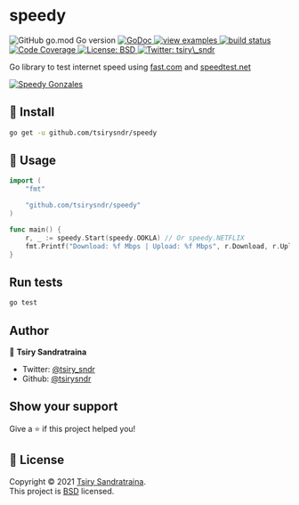 <h1>speedy</h1>
<p>
  <img alt="GitHub go.mod Go version" src="https://img.shields.io/github/go-mod/go-version/tsirysndr/speedy">
  <a href="https://pkg.go.dev/github.com/tsirysndr/speedy" target="_blank">
    <img alt="GoDoc" src="https://godoc.org/github.com/tsirysndr/speedy?status.svg">
  </a>
  <a href="https://github.com/tsirysndr/speedy/tree/master/_examples" target="_blank">
    <img alt="view examples" src="https://img.shields.io/badge/learn%20by-examples-0077b3.svg">
  </a>
  <a href="https://travis-ci.com/tsirysndr/speedy" target="_blank">
    <img alt="build status" src="https://img.shields.io/travis/tsirysndr/speedy/master.svg">
  </a>
  <a href="https://codecov.io/github/tsirysndr/speedy?branch=master" target="_blank">
    <img alt="Code Coverage" src="https://img.shields.io/codecov/c/github/tsirysndr/speedy/master.svg" />
  </a>
  <a href="https://github.com/tsirysndr/speedy/blob/master/LICENSE" target="_blank">
    <img alt="License: BSD" src="https://img.shields.io/badge/License-BSD-yellow.svg" />
  </a>
  <a href="https://twitter.com/tsiry\_sndr" target="_blank">
    <img alt="Twitter: tsiry\_sndr" src="https://img.shields.io/twitter/follow/tsiry_sndr.svg?style=social" />
  </a>
</p>

Go library to test internet speed using [fast.com](https://fast.com) and [speedtest.net](https://speedtest.net)

[![Speedy Gonzales](https://upload.wikimedia.org/wikipedia/en/f/fe/Speedy_Gonzales.svg)](https://en.wikipedia.org/wiki/Speedy_Gonzales)


## 🚚 Install

```sh
go get -u github.com/tsirysndr/speedy
```

## 🚀 Usage

```go
import (
	"fmt"

	"github.com/tsirysndr/speedy"
)

func main() {
	r, _ := speedy.Start(speedy.OOKLA) // Or speedy.NETFLIX
	fmt.Printf("Download: %f Mbps | Upload: %f Mbps", r.Download, r.Upload)
}
```

## Run tests

```sh
go test
```

## Author

👤 **Tsiry Sandratraina**

* Twitter: [@tsiry\_sndr](https://twitter.com/tsiry\_sndr)
* Github: [@tsirysndr](https://github.com/tsirysndr)

## Show your support

Give a ⭐️ if this project helped you!

## 📝 License

Copyright © 2021 [Tsiry Sandratraina](https://github.com/tsirysndr).<br />
This project is [BSD](http://www.google.com) licensed.
